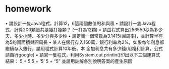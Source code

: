 # homework
• 請設計一隻Java程式，計算12，6這兩個數值的和與積
• 請設計一隻Java程式，計算200顆蛋共是幾打幾顆？ (一打為12顆)
• 請由程式算出256559秒為多少天、多少小時、多少分與多少秒
• 請定義一個常數為3.1415(圓周率)，並計算半徑為5的圓面積與圓周長
• 某人在銀行存入150萬，銀行利率為2%，如果每年利息都繼續存入銀行，請用程式計算10年後，本
金加利息共有多少錢(用複利計算，公式請自行google)
• 請寫一隻程式，利用System.out.println()印出以下三個運算式結果：
5 + 5
5 + ‘5’
5 + “5”
並請用註解各別說明答案的產生原因
